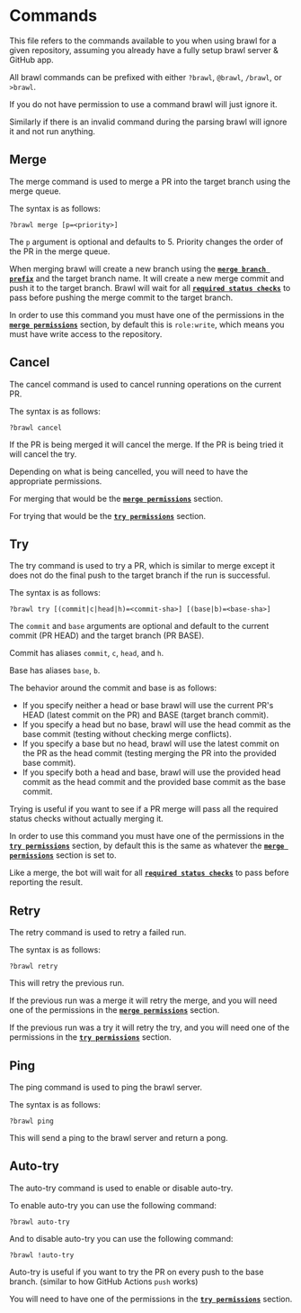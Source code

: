 # Commands

This file refers to the commands available to you when using brawl for a given repository, assuming you already have a fully setup brawl server & GitHub app.

All brawl commands can be prefixed with either `?brawl`, `@brawl`, `/brawl`, or `>brawl`.

If you do not have permission to use a command brawl will just ignore it.

Similarly if there is an invalid command during the parsing brawl will ignore it and not run anything.

## Merge

The merge command is used to merge a PR into the target branch using the merge queue.

The syntax is as follows:

```
?brawl merge [p=<priority>]
```

The `p` argument is optional and defaults to 5. Priority changes the order of the PR in the merge queue.

When merging brawl will create a new branch using the  [**`merge branch prefix`**](./configuration.md#merge-branch-prefix) and the target branch name. It will create a new merge commit and push it to the target branch. Brawl will wait for all [**`required status checks`**](./configuration.md#required-status-checks) to pass before pushing the merge commit to the target branch. 

In order to use this command you must have one of the permissions in the [**`merge permissions`**](./configuration.md#merge-permissions) section, by default this is `role:write`, which means you must have write access to the repository.

## Cancel

The cancel command is used to cancel running operations on the current PR.

The syntax is as follows:

```
?brawl cancel
```

If the PR is being merged it will cancel the merge. If the PR is being tried it will cancel the try.

Depending on what is being cancelled, you will need to have the appropriate permissions.

For merging that would be the [**`merge permissions`**](./configuration.md#merge-permissions) section. 

For trying that would be the [**`try permissions`**](./configuration.md#try-permissions) section.

## Try

The try command is used to try a PR, which is similar to merge except it does not do the final push to the target branch if the run is successful.

The syntax is as follows:

```
?brawl try [(commit|c|head|h)=<commit-sha>] [(base|b)=<base-sha>]
```

The `commit` and `base` arguments are optional and default to the current commit (PR HEAD) and the target branch (PR BASE).

Commit has aliases `commit`, `c`, `head`, and `h`.

Base has aliases `base`, `b`.

The behavior around the commit and base is as follows:

- If you specify neither a head or base brawl will use the current PR's HEAD (latest commit on the PR) and BASE (target branch commit).
- If you specify a head but no base, brawl will use the head commit as the base commit (testing without checking merge conflicts).
- If you specify a base but no head, brawl will use the latest commit on the PR as the head commit (testing merging the PR into the provided base commit).
- If you specify both a head and base, brawl will use the provided head commit as the head commit and the provided base commit as the base commit.

Trying is useful if you want to see if a PR merge will pass all the required status checks without actually merging it.

In order to use this command you must have one of the permissions in the [**`try permissions`**](./configuration.md#try-permissions) section, by default this is the same as whatever the [**`merge permissions`**](./configuration.md#merge-permissions) section is set to.

Like a merge, the bot will wait for all [**`required status checks`**](./configuration.md#required-status-checks) to pass before reporting the result.

## Retry

The retry command is used to retry a failed run.

The syntax is as follows:

```
?brawl retry
```

This will retry the previous run.

If the previous run was a merge it will retry the merge, and you will need one of the permissions in the [**`merge permissions`**](./configuration.md#merge-permissions) section.

If the previous run was a try it will retry the try, and you will need one of the permissions in the [**`try permissions`**](./configuration.md#try-permissions) section.

## Ping

The ping command is used to ping the brawl server.

The syntax is as follows:

```
?brawl ping
```

This will send a ping to the brawl server and return a pong.

## Auto-try

The auto-try command is used to enable or disable auto-try.

To enable auto-try you can use the following command:

```
?brawl auto-try
```

And to disable auto-try you can use the following command:

```
?brawl !auto-try
```

Auto-try is useful if you want to try the PR on every push to the base branch. (similar to how GitHub Actions `push` works)

You will need to have one of the permissions in the [**`try permissions`**](./configuration.md#try-permissions) section.
